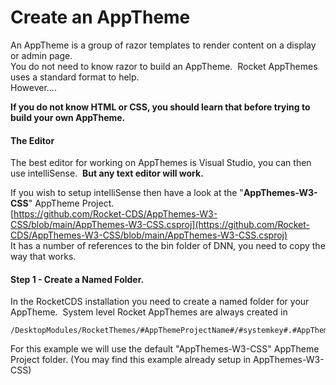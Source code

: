 ﻿# Create an AppTheme

An AppTheme is a group of razor templates to render content on a display or admin page.  
You do not need to know razor to build an AppTheme.  Rocket AppThemes uses a standard format to help.  
However....

**If you do not know HTML or CSS, you should learn that before trying to build your own AppTheme.**

#### The Editor

The best editor for working on AppThemes is Visual Studio, you can then use intelliSense.  **But any text editor will work.**

If you wish to setup intelliSense then have a look at the "**AppThemes-W3-CSS**" AppTheme Project.  
[https://github.com/Rocket-CDS/AppThemes-W3-CSS/blob/main/AppThemes-W3-CSS.csproj](https://github.com/Rocket-CDS/AppThemes-W3-CSS/blob/main/AppThemes-W3-CSS.csproj)  
It has a number of references to the bin folder of DNN, you need to copy the way that works.

#### **Step 1 - Create a Named Folder.**

In the RocketCDS installation you need to create a named folder for your AppTheme.  System level Rocket AppThemes are always created in 

```plaintext
/DesktopModules/RocketThemes/#AppThemeProjectName#/#systemkey#.#AppThemeName#/#version#
```

For this example we will use the default "AppThemes-W3-CSS" AppTheme Project folder. (You may find this example already setup in AppThemes-W3-CSS)

